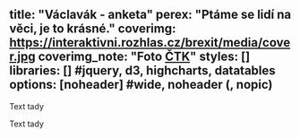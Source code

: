 title: "Václavák - anketa"
perex: "Ptáme se lidí na věci, je to krásné."
coverimg: https://interaktivni.rozhlas.cz/brexit/media/cover.jpg
coverimg_note: "Foto <a href='https://ctk.cz'>ČTK</a>"
styles: []
libraries: [] #jquery, d3, highcharts, datatables
options: [noheader] #wide, noheader (, nopic)
---

Text tady

<wide>
  <div id="anketa-wrapper"></div>
</wide>
Text tady
